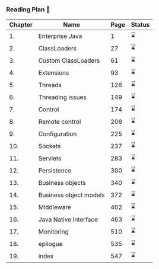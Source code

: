 ### Reading Plan 📘

|Chapter|Name|Page|Status|
|--|----|----|---------|
|1.|Enterprise Java|1|⌛️|
|2.|ClassLoaders|27|⌛️|
|3.|Custom ClassLoaders|61|⌛️|
|4.|Extensions|93|⌛️|
|5.|Threads|126|⌛️|
|6.|Threading issues|149|⌛️|
|7.|Control|174|⌛️|
|8.|Remote control|208|⌛️|
|9.|Configuration|225|⌛️|
|10.|Sockets|237|⌛️|
|11.|Servlets|283|⌛️|
|12.|Persistence|300|⌛️|
|13.|Business objects|340|⌛️|
|14.|Business object models|372|⌛️|
|15.|Middleware|402|⌛️|
|16.|Java Native Interface|463|⌛️|
|17.|Monitoring|510|⌛️|
|18.|epilogue|535|⌛️|
|19.|index|547|⌛️|